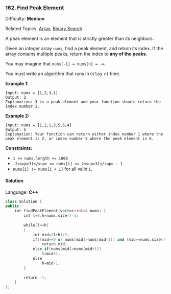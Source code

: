 ### [162\. Find Peak Element](https://leetcode.com/problems/find-peak-element/)

Difficulty: **Medium**  

Related Topics: [Array](https://leetcode.com/tag/array/), [Binary Search](https://leetcode.com/tag/binary-search/)


A peak element is an element that is strictly greater than its neighbors.

Given an integer array `nums`, find a peak element, and return its index. If the array contains multiple peaks, return the index to **any of the peaks**.

You may imagine that `nums[-1] = nums[n] = -∞`.

You must write an algorithm that runs in `O(log n)` time.

**Example 1:**

```
Input: nums = [1,2,3,1]
Output: 2
Explanation: 3 is a peak element and your function should return the index number 2.
```

**Example 2:**

```
Input: nums = [1,2,1,3,5,6,4]
Output: 5
Explanation: Your function can return either index number 1 where the peak element is 2, or index number 5 where the peak element is 6.
```

**Constraints:**

*   `1 <= nums.length <= 1000`
*   `-2<sup>31</sup> <= nums[i] <= 2<sup>31</sup> - 1`
*   `nums[i] != nums[i + 1]` for all valid `i`.


#### Solution

Language: **C++**

```c++
class Solution {
public:
    int findPeakElement(vector<int>& nums) {
        int l=0,h=nums.size()-1;
        
        while(l<=h)
        {
            int mid=(l+h)/2;
            if((mid==0 or nums[mid]>nums[mid-1]) and (mid==nums.size()-1 or nums[mid]>nums[mid+1]))
                return mid;
            else if(nums[mid]<nums[mid+1])
                l=mid+1;
            else
                h=mid-1;
        }
        
        return -1;
    }
};
```
